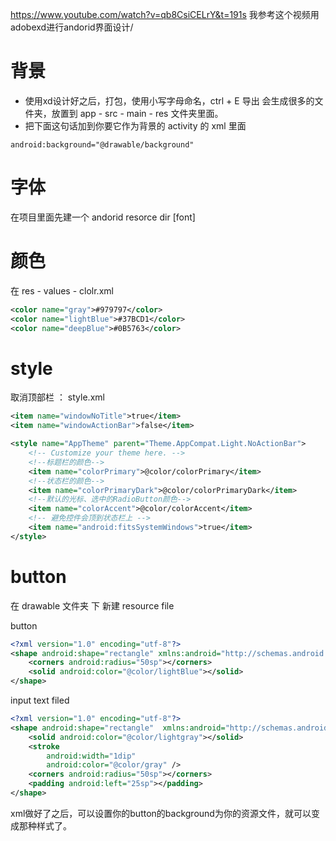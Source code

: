 <https://www.youtube.com/watch?v=qb8CsiCELrY&t=191s>
我参考这个视频用adobexd进行andorid界面设计/
# 背景
* 使用xd设计好之后，打包，使用小写字母命名，ctrl + E 导出 会生成很多的文件夹，放置到 app - src - main - res 文件夹里面。
* 把下面这句话加到你要它作为背景的 activity 的 xml 里面

```
android:background="@drawable/background"

```
# 字体
在项目里面先建一个 andorid resorce dir [font]

# 颜色  
在 res - values - clolr.xml
```xml
<color name="gray">#979797</color>
<color name="lightBlue">#37BCD1</color>
<color name="deepBlue">#0B5763</color>
```

# style
取消顶部栏 ： style.xml
```xml
<item name="windowNoTitle">true</item>
<item name="windowActionBar">false</item>
```

```xml
<style name="AppTheme" parent="Theme.AppCompat.Light.NoActionBar">
    <!-- Customize your theme here. -->
    <!--标题栏的颜色-->
    <item name="colorPrimary">@color/colorPrimary</item>
    <!--状态栏的颜色-->
    <item name="colorPrimaryDark">@color/colorPrimaryDark</item>
    <!--默认的光标、选中的RadioButton颜色-->
    <item name="colorAccent">@color/colorAccent</item>
    <!-- 避免控件会顶到状态栏上 -->
    <item name="android:fitsSystemWindows">true</item>
</style>
```

# button
在 drawable 文件夹 下 新建 resource file 

button
```xml
<?xml version="1.0" encoding="utf-8"?>
<shape android:shape="rectangle" xmlns:android="http://schemas.android.com/apk/res/android">
    <corners android:radius="50sp"></corners>
    <solid android:color="@color/lightBlue"></solid>
</shape>
```
input text filed
```xml
<?xml version="1.0" encoding="utf-8"?>
<shape android:shape="rectangle"  xmlns:android="http://schemas.android.com/apk/res/android">
    <solid android:color="@color/lightgray"></solid>
    <stroke
        android:width="1dip"
        android:color="@color/gray" />
    <corners android:radius="50sp"></corners>
    <padding android:left="25sp"></padding>
</shape>
```

xml做好了之后，可以设置你的button的background为你的资源文件，就可以变成那种样式了。